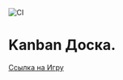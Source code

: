 ![CI](https://github.com/VladSychev1983/kanban_js/actions/workflows/web.yml/badge.svg)

# Kanban Доска.
[Ссылка на Игру ](https://vladsychev1983.github.io/kanban_js/)